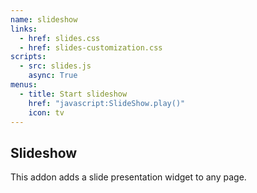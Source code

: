 ```yaml
---
name: slideshow
links:
  - href: slides.css
  - href: slides-customization.css
scripts:
  - src: slides.js
    async: True
menus:
  - title: Start slideshow
    href: "javascript:SlideShow.play()"
    icon: tv
---
```


## Slideshow

This addon adds a slide presentation widget to any page.
